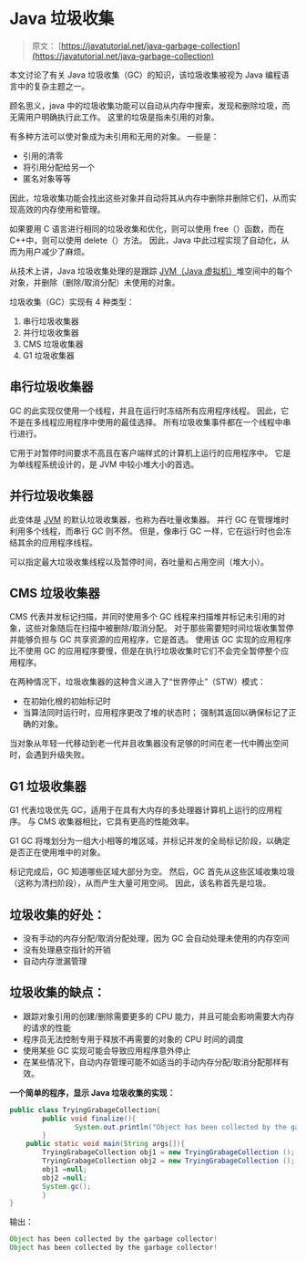 # Java 垃圾收集

> 原文： [https://javatutorial.net/java-garbage-collection](https://javatutorial.net/java-garbage-collection)

本文讨论了有关 Java 垃圾收集（GC）的知识，该垃圾收集被视为 Java 编程语言中的复杂主题之一。

顾名思义，java 中的垃圾收集功能可以自动从内存中搜索，发现和删除垃圾，而无需用户明确执行此工作。 这里的垃圾是指未引用的对象。

有多种方法可以使对象成为未引用和无用的对象。 一些是：

*   引用的清零
*   将引用分配给另一个
*   匿名对象等等

因此，垃圾收集功能会找出这些对象并自动将其从内存中删除并删除它们，从而实现高效的内存使用和管理。

如果要用 C 语言进行相同的垃圾收集和优化，则可以使用 free（）函数，而在 C++中，则可以使用 delete（）方法。 因此，Java 中此过程实现了自动化，从而为用户减少了麻烦。

从技术上讲，Java 垃圾收集处理的是跟踪 [JVM（Java 虚拟机）](https://javatutorial.net/jvm-explained)堆空间中的每个对象，并删除（删除/取消分配）未使用的对象。

垃圾收集（GC）实现有 4 种类型：

1.  串行垃圾收集器
2.  并行垃圾收集器
3.  CMS 垃圾收集器
4.  G1 垃圾收集器

## 串行垃圾收集器

GC 的此实现仅使用一个线程，并且在运行时冻结所有应用程序线程。 因此，它不是在多线程应用程序中使用的最佳选择。 所有垃圾收集事件都在一个线程中串行进行。

它用于对暂停时间要求不高且在客户端样式的计算机上运行的应用程序中。 它是为单线程系统设计的，是 JVM 中较小堆大小的首选。

## 并行垃圾收集器

此变体是 [JVM](https://javatutorial.net/jvm-explained) 的默认垃圾收集器，也称为吞吐量收集器。 并行 GC 在管理堆时利用多个线程，而串行 GC 则不然。 但是，像串行 GC 一样，它在运行时也会冻结其余的应用程序线程。

可以指定最大垃圾收集线程以及暂停时间，吞吐量和占用空间（堆大小）。

## CMS 垃圾收集器

CMS 代表并发标记扫描，并同时使用多个 GC 线程来扫描堆并标记未引用的对象，这些对象随后在扫描中被删除/取消分配。 对于那些需要短时间垃圾收集暂停并能够负担与 GC 共享资源的应用程序，它是首选。 使用该 GC 实现的应用程序比不使用 GC 的应用程序要慢，但是在执行垃圾收集时它们不会完全暂停整个应用程序。

在两种情况下，垃圾收集器的这种含义进入了“世界停止”（STW）模式：

*   在初始化根的初始标记时
*   当算法同时运行时，应用程序更改了堆的状态时； 强制其返回以确保标记了正确的对象。

当对象从年轻一代移动到老一代并且收集器没有足够的时间在老一代中腾出空间时，会遇到升级失败。

## G1 垃圾收集器

G1 代表垃圾优先 GC，适用于在具有大内存的多处理器计算机上运行的应用程序。 与 CMS 收集器相比，它具有更高的性能效率。

G1 GC 将堆划分为一组大小相等的堆区域，并标记并发的全局标记阶段，以确定是否正在使用堆中的对象。

标记完成后，GC 知道哪些区域大部分为空。 然后，GC 首先从这些区域收集垃圾（这称为清扫阶段），从而产生大量可用空间。 因此，该名称首先是垃圾。

## 垃圾收集的好处：

*   没有手动的内存分配/取消分配处理，因为 GC 会自动处理未使用的内存空间
*   没有处理悬空指针的开销
*   自动内存泄漏管理

## 垃圾收集的缺点：

*   跟踪对象引用的创建/删除需要更多的 CPU 能力，并且可能会影响需要大内存的请求的性能
*   程序员无法控制专用于释放不再需要的对象的 CPU 时间的调度
*   使用某些 GC 实现可能会导致应用程序意外停止
*   在某些情况下，自动内存管理可能不如适当的手动内存分配/取消分配那样有效。

**一个简单的程序，显示 Java 垃圾收集的实现：**

```java
public class TryingGrabageCollection{  
        public void finalize(){
                System.out.println("Object has been collected by the garbage collector!");
        }  
 	public static void main(String args[]){  
  		TryingGrabageCollection obj1 = new TryingGrabageCollection ();  
  		TryingGrabageCollection obj2 = new TryingGrabageCollection ();  
  		obj1 =null;  
  		obj2 =null;  
  		System.gc();  
        }  
} 

```

输出：

```java
Object has been collected by the garbage collector!
Object has been collected by the garbage collector!
```